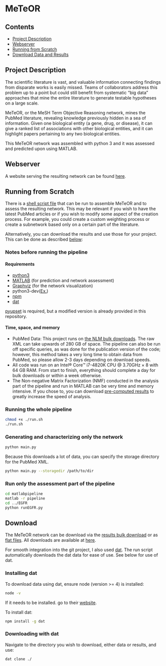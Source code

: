 # MeTeOR
## Contents

 - [Project Description](#project-description)
 - [Webserver](#webserver)
 - [Running from Scratch](#running-from-scratch)
 - [Download Data and Results](#download)

## Project Description
The scientific literature is vast, and valuable information connecting findings from disparate works is easily missed. Teams of collaborators address this problem up to a point but could still benefit from systematic “big data” approaches that mine the entire literature to generate testable hypotheses on a large scale.

MeTeOR, or the MeSH Term Objective Reasoning network, mines the PubMed literature, revealing knowledge previously hidden in a sea of information. Given one biological entity (a gene, drug, or disease), it can give a ranked list of associations with other biological entities, and it can highlight papers pertaining to any two biological entities.

This MeTeOR network was assembled with python 3 and it was assessed and predicted upon using MATLAB.

## Webserver
A website serving the resulting network can be found [here](http://meteor.lichtargelab.org/).

## Running from Scratch
There is a [shell script file](run.sh) that can be run to assemble MeTeOR and to assess the resulting network. This may be relevant if you wish to have the latest PubMed articles or if you wish to modify some aspect of the creation process. For example, you could create a custom weighting process or create a subnetwork based only on a certain part of the literature. 

Alternatively, you can download the results and use those for your project. This can be done as described [below](#raw-data-and-results):

### Notes before running the pipeline
#### Requirements
 - [python3](https://www.python.org/downloads/release/python-360/)
 - [MATLAB](https://www.mathworks.com/products/matlab.html) (for prediction and network assessment)
 - [Graphviz](https://www.graphviz.org/) (for the network visualization)
 - python3-dev([Ex.]())
 - [npm](#installing-dat)
 - [dat](#installing-dat)

[pyupset](https://github.com/ImSoErgodic/py-upset) is required, but a modified version is already provided in this repository.

#### Time, space, and memory

 - PubMed Data:  This project runs on [the NLM bulk downloads](https://www.nlm.nih.gov/databases/download/pubmed_medline.html). The raw XML can take upwards of 280 GB of space. The pipeline can also be run off specific queries, as was done for the publication version of the code; however, this method takes a very long time to obtain data from PubMed, so please allow 2-3 days depending on download speeds. 
 - All code was run on an Intel® Core™ i7-4820K CPU @ 3.70GHz × 8 with 64 GB RAM. From start to finish, everything should complete a day for bulk downloads or within a week otherwise.
 - The Non-negative Matrix Factorization (NMF) conducted in the analysis part of the pipeline and run in MATLAB can be very time and memory intensive. If you chose to, you can download [pre-computed results](#raw-data-and-results) to greatly increase the speed of analysis.

### Running the whole pipeline
```bash
chmod +x ./run.sh
./run.sh
```
### Generating and characterizing only the network
```bash
python main.py
```
Because this downloads a lot of data, you can specify the storage directory for the PubMed XML.
```bash
python main.py --storagedir /path/to/dir
```
### Run only the assessment part of the pipeline
```bash
cd matlabpipeline
matlab -r pipeline
cd ../EGFR
python runEGFR.py
```

## Download
The MeTeOR network can be download via the [results bulk download](http://static.lichtargelab.org/MeTeOR/results.tar.gz) or as [flat files](http://static.lichtargelab.org/MeTeOR/MeTeORFlatFiles.tar.gz). All downloads are available at [here](http://meteor.lichtargelab.org/download).

For smooth integration into the git project, I also used [dat](https://datproject.org/). The run script automatically downloads the dat data for ease of use. See below for use of dat.
### Installing dat
To download data using dat, ensure node (version  >= 4) is installed:
```bash
node -v
```
If it needs to be installed. go to their [website](https://nodejs.org/en/download/).

To install dat:
```bash
npm install -g dat
```
### Downloading with dat
Navigate to the directory you wish to download, either data or results, and use:
```bash
dat clone ./
```
<!--stackedit_data:
eyJoaXN0b3J5IjpbLTE0NjIyNTAzNjUsLTIwOTE1NDM3NzIsLT
E5MjU5MDA3NjcsLTE0NjY2MDQ5NzBdfQ==
-->